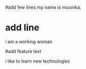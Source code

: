 #add few lines
my name is mounika.

# add line

i am a working woman

#add feature text

i like to learn new technologies













